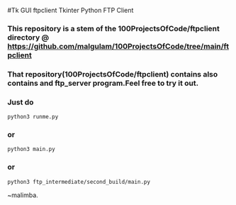 #Tk GUI ftpclient 
Tkinter Python FTP Client

### This repository is a stem of the 100ProjectsOfCode/ftpclient directory @ https://github.com/malgulam/100ProjectsOfCode/tree/main/ftpclient

### That repository(100ProjectsOfCode/ftpclient) contains  also contains and ftp_server program.Feel free to try it out.

### Just do 
```python3
python3 runme.py
```

### or 
```python3
python3 main.py
```

### or
```python3
python3 ftp_intermediate/second_build/main.py
```
~malimba.
